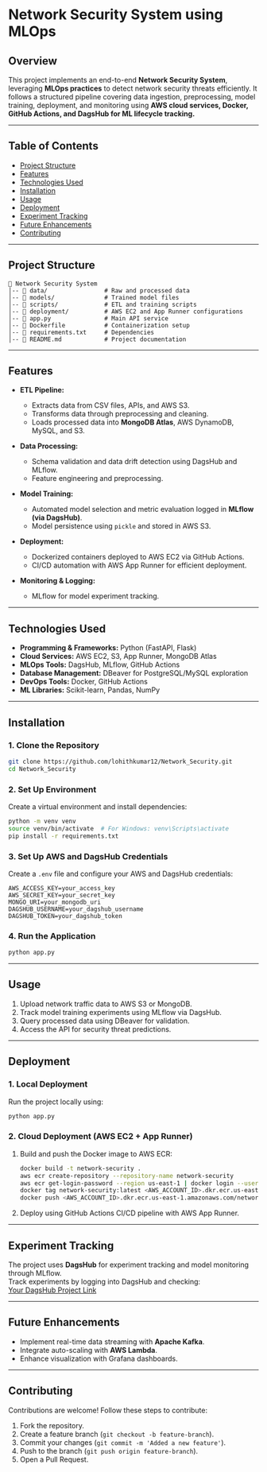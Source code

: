 
# **Network Security System using MLOps**

## **Overview**
This project implements an end-to-end **Network Security System**, leveraging **MLOps practices** to detect network security threats efficiently. It follows a structured pipeline covering data ingestion, preprocessing, model training, deployment, and monitoring using **AWS cloud services, Docker, GitHub Actions, and DagsHub for ML lifecycle tracking.**

---

## **Table of Contents**
- [Project Structure](#project-structure)
- [Features](#features)
- [Technologies Used](#technologies-used)
- [Installation](#installation)
- [Usage](#usage)
- [Deployment](#deployment)
- [Experiment Tracking](#experiment-tracking)
- [Future Enhancements](#future-enhancements)
- [Contributing](#contributing)

---

## **Project Structure**

```
📂 Network Security System
│-- 📂 data/                # Raw and processed data
│-- 📂 models/              # Trained model files
│-- 📂 scripts/             # ETL and training scripts
│-- 📂 deployment/          # AWS EC2 and App Runner configurations
│-- 📜 app.py               # Main API service
│-- 📜 Dockerfile           # Containerization setup
│-- 📜 requirements.txt     # Dependencies
│-- 📜 README.md            # Project documentation
```

---

## **Features**
- **ETL Pipeline:**  
  - Extracts data from CSV files, APIs, and AWS S3.  
  - Transforms data through preprocessing and cleaning.  
  - Loads processed data into **MongoDB Atlas**, AWS DynamoDB, MySQL, and S3.

- **Data Processing:**  
  - Schema validation and data drift detection using DagsHub and MLflow.  
  - Feature engineering and preprocessing.

- **Model Training:**  
  - Automated model selection and metric evaluation logged in **MLflow (via DagsHub)**.  
  - Model persistence using `pickle` and stored in AWS S3.

- **Deployment:**  
  - Dockerized containers deployed to AWS EC2 via GitHub Actions.  
  - CI/CD automation with AWS App Runner for efficient deployment.

- **Monitoring & Logging:**  
  - MLflow for model experiment tracking.

---

## **Technologies Used**
- **Programming & Frameworks:** Python (FastAPI, Flask)
- **Cloud Services:** AWS EC2, S3, App Runner, MongoDB Atlas
- **MLOps Tools:** DagsHub, MLflow, GitHub Actions
- **Database Management:** DBeaver for PostgreSQL/MySQL exploration
- **DevOps Tools:** Docker, GitHub Actions
- **ML Libraries:** Scikit-learn, Pandas, NumPy

---

## **Installation**

### **1. Clone the Repository**
```bash
git clone https://github.com/lohithkumar12/Network_Security.git
cd Network_Security
```

### **2. Set Up Environment**
Create a virtual environment and install dependencies:
```bash
python -m venv venv
source venv/bin/activate  # For Windows: venv\Scripts\activate
pip install -r requirements.txt
```

### **3. Set Up AWS and DagsHub Credentials**
Create a `.env` file and configure your AWS and DagsHub credentials:
```
AWS_ACCESS_KEY=your_access_key
AWS_SECRET_KEY=your_secret_key
MONGO_URI=your_mongodb_uri
DAGSHUB_USERNAME=your_dagshub_username
DAGSHUB_TOKEN=your_dagshub_token
```

### **4. Run the Application**
```bash
python app.py
```

---

## **Usage**

1. Upload network traffic data to AWS S3 or MongoDB.
2. Track model training experiments using MLflow via DagsHub.
3. Query processed data using DBeaver for validation.
4. Access the API for security threat predictions.

---

## **Deployment**

### **1. Local Deployment**
Run the project locally using:
```bash
python app.py
```

### **2. Cloud Deployment (AWS EC2 + App Runner)**
1. Build and push the Docker image to AWS ECR:
   ```bash
   docker build -t network-security .
   aws ecr create-repository --repository-name network-security
   aws ecr get-login-password --region us-east-1 | docker login --username AWS --password-stdin <AWS_ACCOUNT_ID>.dkr.ecr.us-east-1.amazonaws.com
   docker tag network-security:latest <AWS_ACCOUNT_ID>.dkr.ecr.us-east-1.amazonaws.com/network-security:latest
   docker push <AWS_ACCOUNT_ID>.dkr.ecr.us-east-1.amazonaws.com/network-security:latest
   ```
2. Deploy using GitHub Actions CI/CD pipeline with AWS App Runner.

---

## **Experiment Tracking**

The project uses **DagsHub** for experiment tracking and model monitoring through MLflow.  
Track experiments by logging into DagsHub and checking:  
[Your DagsHub Project Link](https://dagshub.com/vemuboddupalli/Network_Security)


---


## **Future Enhancements**
- Implement real-time data streaming with **Apache Kafka**.
- Integrate auto-scaling with **AWS Lambda**.
- Enhance visualization with Grafana dashboards.

---

## **Contributing**
Contributions are welcome! Follow these steps to contribute:

1. Fork the repository.
2. Create a feature branch (`git checkout -b feature-branch`).
3. Commit your changes (`git commit -m 'Added a new feature'`).
4. Push to the branch (`git push origin feature-branch`).
5. Open a Pull Request.
